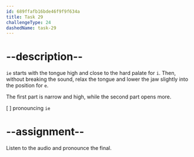 ```yaml
---
id: 689ffafb16bde46f9f9f634a
title: Task 29
challengeType: 24
dashedName: task-29
---
```


<!--SPEAKING-->

<!-- (Audio) A: ie -->

# --description--

`ie` starts with the tongue high and close to the hard palate for `i`. Then, without breaking the sound, relax the tongue and lower the jaw slightly into the position for `e`.

The first part is narrow and high, while the second part opens more.

[ ] pronouncing `ie`

# --assignment--

Listen to the audio and pronounce the final.
